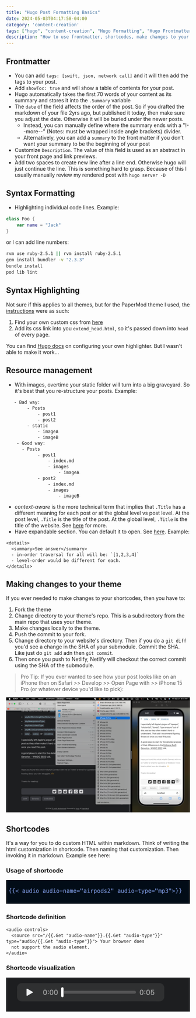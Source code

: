 ```yaml
---
title: "Hugo Post Formatting Basics"
date: 2024-05-03T04:17:58-04:00
category: 'content-creation'
tags: ["hugo", "content-creation", "Hugo Formatting", "Hugo Frontmatter"]
description: "How to use frontmatter, shortcodes, make changes to your theme, do syntax highlighting"
---
```


## Frontmatter
<!-- There are some standard Hugo frontmatter, but there's also a lot of theme-specific frontmatter. In this post I might be referring to theme-specific frontmatter that you won't find in another theme. But the general idea of frontmatters is universal. -->

  - You can add `tags: [swift, json, network call]` and it will then add the tags to your post. 
  - Add `showToc: true` and will show a table of contents for your post.
  - Hugo automatically takes the first 70 words of your content as its summary and stores it into the `.Summary` variable
  - The `date` of the field affects the order of the post. So if you drafted the markdown of your file 2yrs ago, but published it today, then make sure you adjust the date. Otherwise it will be buried under the newer posts. 
    - Instead, you can manually define where the summary ends with a  "!--more--" (Notes: must be wrapped inside angle brackets) divider. 
    - Alternatively, you can add a `summary` to the front matter if you don’t want your summary to be the beginning of your post
- Customize `Description`. The value of this field is used as an abstract in your front page and link previews.
- Add two spaces to create new line after a line end. Otherwise hugo will just continue the line. This is something hard to grasp. Because of this I usually manually review my rendered post with `hugo server -D`

## Syntax Formatting

- Highlighting individual code lines. Example:

```swift { hl_lines=["2-3"]} 
class Foo {
    var name = "Jack"
}

```

or I can add line numbers:

```bash {linenos=true linenostart=1}
rvm use ruby-2.5.1 || rvm install ruby-2.5.1
gem install bundler -v "2.3.3" 
bundle install
pod lib lint
```
## Syntax Highlighting

Not sure if this applies to all themes, but for the PaperMod theme I used, the [instructions](https://github.com/adityatelange/hugo-PaperMod/discussions/119) were as such:
1. Find your own custom css from [here](https://cdnjs.com/libraries/highlight.js/10.2.1) 
2. Add its css link into you `extend_head.html`, so it's passed down into `head` of every page.

You can find [Hugo docs](https://gohugo.io/content-management/syntax-highlighting/#generate-syntax-highlighter-css) on configuring your own highlighter. But I wasn't able to make it work...


## Resource management

- With images, overtime your static folder will turn into a big graveyard. So it's best that you re-structure your posts. Example:
```
   - Bad way:
        - Posts
            - post1
            - post2
        - static
            - imageA
            - imageB
    - Good way:
      - Posts
            - post1
                - index.md
                - images
                    - imageA
            - post2
                - index.md
                - images
                    - imageB
```
- _context-aware_ is the more technical term that implies that `.Title` has a different meaning for each post or at the global level vs post level. At the post level, `.Title` is the title of the post. At the global level, `.Title` is the title of the website. See [here](https://youtu.be/w6_cQsTwd3Q?t=412) for more.
- Have expandable section. You can default it to open. See [here](https://gist.github.com/pierrejoubert73/902cc94d79424356a8d20be2b382e1ab). Example:

```
<details>
  <summary>See answer</summary>
  - in-order traversal for all will be: `[1,2,3,4]`
  - level-order would be different for each. 
</details>
```
## Making changes to your theme

If you ever needed to make changes to your shortcodes, then you have to: 
1. Fork the theme
2. Change directory to your theme's repo. This is a subdirectory from the main repo that uses your theme. 
3. Make changes locally to the theme. 
4. Push the commit to your fork.
5. Change directory to your website's directory. Then if you do a `git diff` you'd see a change in the SHA of your submodule. Commit the SHA. Like just do `git add` adn then `git commit`.
6. Then once you push to Netlify, Netlify will checkout the correct commit using the SHA of the submodule.


> Pro Tip: If you ever wanted to see how your post looks like on an iPhone then on Safari >> Develop >> Open Page with >> iPhone 15 Pro (or whatever device you'd like to pick): 

![alt text](Safari-view-on-iPhone.png "To quickly inspect the layout on a simulated iPhone from your macOS")

## Shortcodes

It's a way for you to do custom HTML within markdown. Think of writing the html customization in shortcode. Then naming that customization. Then invoking it in markdown. Example see here:

### Usage of shortcode

!["shortcode usage"](shortcode-syntax.png "I purposefully used a screenshot otherwise Hugo would have rendered the shortcode and not shown the syntax.")

### Shortcode definition

```
<audio controls>
  <source src="/{{.Get "audio-name"}}.{{.Get "audio-type"}}" type="audio/{{.Get "audio-type"}}"> Your browser does
  not support the audio element.
</audio>
```

### Shortcode visualization

!["shortcode visualization"](shortcode-visualization.png "Fidelity Account List. The list remains there for some screens.")